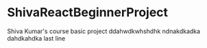 # ShivaReactBeginnerProject
Shiva Kumar's course basic project
ddahwdkwhshdhk
ndnakdkadka
dahdkahdka
last line